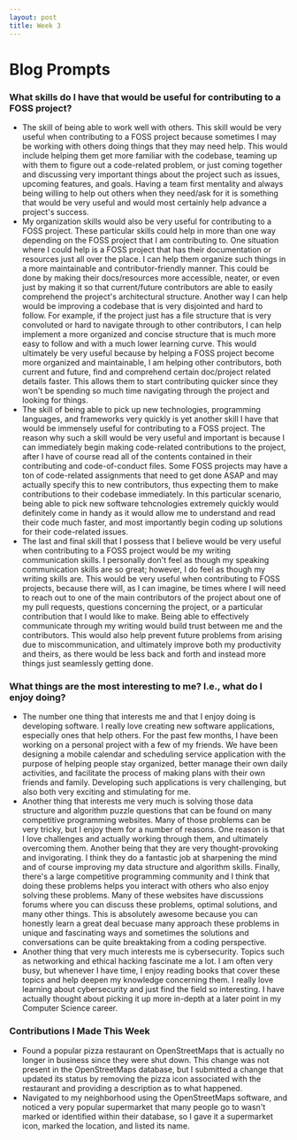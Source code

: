```yaml
---
layout: post
title: Week 3
---
```



# Blog Prompts

### What skills do I have that would be useful for contributing to a FOSS project?
* The skill of being able to work well with others. This skill would be very useful when contributing to a FOSS project because sometimes I may be working with others doing things that they may need help. This would include helping them get more familiar with the codebase, teaming up with them to figure out a code-related problem, or just coming together and discussing very important things about the project such as issues, upcoming features, and goals. Having a team first mentality and always being willing to help out others when they need/ask for it is something that would be very useful and would most certainly help advance a project's success.
*  My organization skills would also be very useful for contributing to a FOSS project. These particular skills could help in more than one way depending on the FOSS project that I am contributing to. One situation where I could help is a FOSS project that has their documentation or resources just all over the place. I can help them organize such things in a more maintainable and contributor-friendly manner. This could be done by making their docs/resources more accessible, neater, or even just by making it so that current/future contributors are able to easily comprehend the project's architectural structure. Another way I can help would be improving a codebase that is very disjointed and hard to follow. For example, if the project just has a file structure that is very convoluted or hard to navigate through to other contributors, I can help implement a more organized and concise structure that is much more easy to follow and with a much lower learning curve. This would ultimately be very useful because by helping a FOSS project become more organized and maintainable, I am helping other contributors, both current and future, find and comprehend certain doc/project related details faster. This allows them to start contributing quicker since they won't be spending so much time navigating through the project and looking for things.
* The skill of being able to pick up new technologies, programming languages, and frameworks very quickly is yet another skill I have that would be immensely useful for contributing to a FOSS project. The reason why such a skill would be very useful and important is because I can immediately begin making code-related contributions to the project, after I have of course read all of the contents contained in their contributing and code-of-conduct files. Some FOSS projects may have a ton of code-related assignments that need to get done ASAP and may actually specify this to new contributors, thus expecting them to make contributions to their codebase immediately. In this particular scenario, being able to pick new software tehcnologies extremely quickly would definitely come in handy as it would allow me to understand and read their code much faster, and most importantly begin coding up solutions for their code-related issues.
* The last and final skill that I possess that I believe would be very useful when contributing to a FOSS project would be my writing communication skills. I personally don't feel as though my speaking communication skills are so great; however, I do feel as though my writing skills are. This would be very useful when contributing to FOSS projects, because there will, as I can imagine, be times where I will need to reach out to one of the main contributors of the project about one of my pull requests, questions concerning the project, or a particular contribution that I would like to make. Being able to effectively communicate through my writing would build trust between me and the contributors. This would also help prevent future problems from arising due to miscommunication, and ultimately improve both my productivity and theirs, as there would be less back and forth and instead more things just seamlessly getting done.

### What things are the most interesting to me? I.e., what do I enjoy doing?
* The number one thing that interests me and that I enjoy doing is developing software. I really love creating new software applications, especially ones that help others. For the past few months, I have been working on a personal project with a few of my friends. We have been designing a mobile calendar and scheduling service application with the purpose of helping people stay organized, better manage their own daily activities, and facilitate the process of making plans with their own friends and family. Developing such applications is very challenging, but also both very exciting and stimulating for me.
* Another thing that interests me very much is solving those data structure and algorithm puzzle questions that can be found on many competitive programming websites. Many of those problems can be very tricky, but I enjoy them for a number of reasons. One reason is that I love challenges and actually working through them, and ultimately overcoming them. Another being that they are very thought-provoking and invigorating. I think they do a fantastic job at sharpening the mind and of course improving my data structure and algorithm skills. Finally, there's a large competitive programming community and I think that doing these problems helps you interact with others who also enjoy solving these problems. Many of these websites have discussions forums where you can discuss these problems, optimal solutions, and many other things. This is absolutely awesome because you can honestly learn a great deal becuase many approach these problems in unique and fascinating ways and sometimes the solutions and conversations can be quite breaktaking from a coding perspective.
* Another thing that very much interests me is cybersecurity. Topics such as networking and ethical hacking fascinate me a lot. I am often very busy, but whenever I have time, I enjoy reading books that cover these topics and help deepen my knowledge concerning them. I really love learning about cybersecurity and just find the field so interesting. I have actually thought about picking it up more in-depth at a later point in my Computer Science career.

### Contributions I Made This Week
* Found a popular pizza restaurant on OpenStreetMaps that is actually no longer in business since they were shut down. This change was not present in the OpenStreetMaps database, but I submitted a change that updated its status by removing the pizza icon associated with the restaurant and providing a description as to what happened.
* Navigated to my neighborhood using the OpenStreetMaps software, and noticed a very popular supermarket that many people go to wasn't marked or identified within their database, so I gave it a supermarket icon, marked the location, and listed its name.

